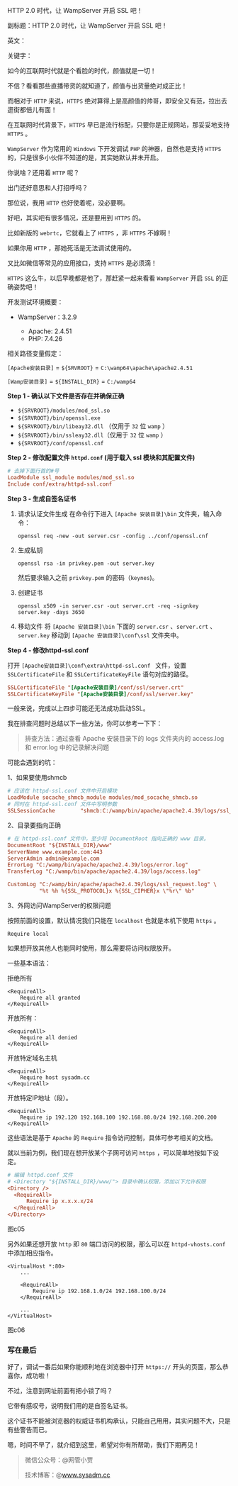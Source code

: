 HTTP 2.0 时代，让 WampServer 开启 SSL 吧！

副标题：HTTP 2.0 时代，让 WampServer 开启 SSL 吧！

英文：

关键字：





如今的互联网时代就是个看脸的时代，颜值就是一切！

不信？看看那些直播带货的就知道了，颜值与出货量绝对成正比！

而相对于 `HTTP` 来说，`HTTPS` 绝对算得上是高颜值的帅哥，即安全又有范，拉出去逛街都倍儿有面！

在互联网时代背景下，`HTTPS` 早已是流行标配，只要你是正规网站，那妥妥地支持 `HTTPS` 。

`WampServer` 作为常用的 `Windows` 下开发调试 `PHP` 的神器，自然也是支持 `HTTPS` 的，只是很多小伙伴不知道的是，其实她默认并未开启。



你说啥？还用着 `HTTP` 呢？

出门还好意思和人打招呼吗？

那位说，我用 `HTTP` 也好使着呢，没必要啊。

好吧，其实吧有很多情况，还是要用到 `HTTPS` 的。

比如新版的 `webrtc`，它就看上了 `HTTPS` ，非 `HTTPS` 不嫁啊！

如果你用 `HTTP` ，那她死活是无法调试使用的。

又比如微信等常见的应用接口，支持 `HTTPS` 是必须滴！

`HTTPS` 这么牛，以后早晚都是他了，那赶紧一起来看看 `WampServer` 开启 `SSL` 的正确姿势吧！



开发测试环境概要：

* WampServer：3.2.9

  * Apache: 2.4.51
  * PHP: 7.4.26

  





相关路径变量假定：

`[Apache安装目录]` = `${SRVROOT}` =  `C:\wamp64\apache\apache2.4.51`

`[Wamp安装目录]` = `${INSTALL_DIR}` = `C:/wamp64`



**Step 1 - 确认以下文件是否存在并确保正确**

* `${SRVROOT}/modules/mod_ssl.so`
* `${SRVROOT}/bin/openssl.exe`
* `${SRVROOT}/bin/libeay32.dll` （仅用于 `32` 位 `wamp` ）
* `${SRVROOT}/bin/ssleay32.dll`（仅用于 `32` 位 `wamp` ）
* `${SRVROOT}/conf/openssl.cnf`



**Step 2 - 修改配置文件 `httpd.conf` (用于载入 ssl 模块和其配置文件)**

```ini
# 去掉下面行首的#号
LoadModule ssl_module modules/mod_ssl.so 
Include conf/extra/httpd-ssl.conf
```



**Step 3 - 生成自签名证书**





1. 请求认证文件生成
   在命令行下进入 `[Apache 安装目录]\bin` 文件夹，输入命令：
   
   ```
   openssl req -new -out server.csr -config ../conf/openssl.cnf
   ```
   
    
   
2. 生成私钥

   ```
   openssl rsa -in privkey.pem -out server.key
   ```

   然后要求输入之前 `privkey.pem` 的密码（`keynes`)。

   

3. 创建证书

   ```
   openssl x509 -in server.csr -out server.crt -req -signkey server.key -days 3650
   ```

   

4. 移动文件
   将  `[Apache 安装目录]\bin` 下面的 `server.csr` 、`server.crt` 、`server.key` 移动到 `[Apache 安装目录]\conf\ssl` 文件夹中。

   

**Step 4 - 修改httpd-ssl.conf**

打开 `[Apache安装目录]\conf\extra\httpd-ssl.conf ` 文件，设置 `SSLCertificateFile` 和 `SSLCertificateKeyFile` 语句对应的路径。

```ini
SSLCertificateFile "[Apache安装目录]/conf/ssl/server.crt"
SSLCertificateKeyFile "[Apache安装目录]/conf/ssl/server.key"
```



一般来说，完成以上四步可能还无法成功启动SSL。

我在排查问题时总结以下一些方法，你可以参考一下下：

> 排查方法：通过查看 Apache 安装目录下的 logs 文件夹内的 access.log 和 error.log 中的记录解决问题



可能会遇到的坑：

1、如果要使用shmcb

```ini
# 应该在 httpd-ssl.conf 文件中开启模块
LoadModule socache_shmcb_module modules/mod_socache_shmcb.so
# 同时在 httpd-ssl.conf 文件中写明参数
SSLSessionCache        "shmcb:C:/wamp/bin/apache/apache2.4.39/logs/ssl_scache(512000)"
```



2、目录要指向正确

```ini
# 在 httpd-ssl.conf 文件中，至少将 DocumentRoot 指向正确的 www 目录。
DocumentRoot "${INSTALL_DIR}/www"
ServerName www.example.com:443
ServerAdmin admin@example.com
ErrorLog "C:/wamp/bin/apache/apache2.4.39/logs/error.log"
TransferLog "C:/wamp/bin/apache/apache2.4.39/logs/access.log"

CustomLog "C:/wamp/bin/apache/apache2.4.39/logs/ssl_request.log" \
          "%t %h %{SSL_PROTOCOL}x %{SSL_CIPHER}x \"%r\" %b"
```



3、外网访问WampServer的权限问题

按照前面的设置，默认情况我们只能在 `localhost` 也就是本机下使用 `https` 。

```
Require local
```



如果想开放其他人也能同时使用，那么需要将访问权限放开。

一些基本语法：

拒绝所有

```
<RequireAll>
    Require all granted
</RequireAll>
```



开放所有：

```
<RequireAll>
    Require all denied
</RequireAll>
```



开放特定域名主机

```
<RequireAll>
    Require host sysadm.cc
</RequireAll>
```



开放特定IP地址（段）。

```
<RequireAll>
    Require ip 192.120 192.168.100 192.168.88.0/24 192.168.200.200
</RequireAll>
```



这些语法是基于 `Apache` 的 `Require` 指令访问控制，具体可参考相关的文档。

就以当前为例，我们现在想开放某个子网可访问 `https` ，可以简单地按如下设定。

```ini
# 编辑 httpd.conf 文件
# <Directory "${INSTALL_DIR}/www/"> 目录中确认权限，添加以下允许权限
<Directory />
  <RequireAll>
      Require ip x.x.x.x/24
  </RequireAll>
</Directory>
```

图c05



另外如果还想开放 `http` 即 `80` 端口访问的权限，那么可以在 `httpd-vhosts.conf` 中添加相应指令。

```
<VirtualHost *:80>
    ...

    <RequireAll>
        Require ip 192.168.1.0/24 192.168.100.0/24
    </RequireAll>
    
    ...
</VirtualHost>
```

图c06



### 写在最后

好了，调试一番后如果你能顺利地在浏览器中打开 `https://` 开头的页面，那么恭喜你，成功啦！

不过，注意到网址前面有把小锁了吗？

它带有感叹号，说明我们用的是自签名证书。

这个证书不能被浏览器的权威证书机构承认，只能自己用用，其实问题不大，只是有些警告而已。

嗯，时间不早了，就介绍到这里，希望对你有所帮助，我们下期再见！



> 微信公众号：@网管小贾
>
> 技术博客：@www.sysadm.cc